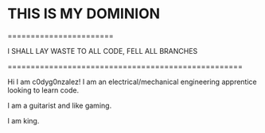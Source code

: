 # THIS IS MY DOMINION
=======================

I SHALL LAY WASTE TO ALL CODE, FELL ALL BRANCHES

===================================================

Hi I am c0dyg0nzalez! I am an electrical/mechanical engineering apprentice looking to learn code.

I am a guitarist and like gaming.

I am king.
